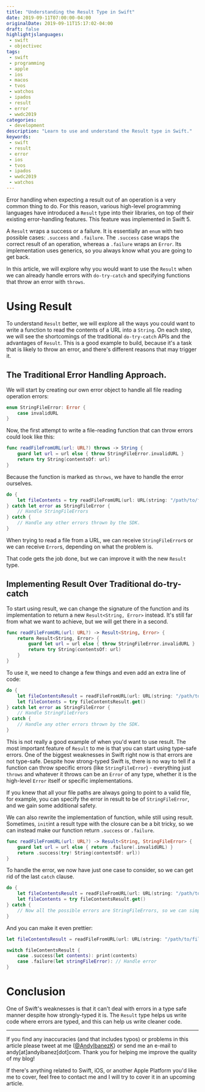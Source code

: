 ```yaml
---
title: "Understanding the Result Type in Swift"
date: 2019-09-11T07:00:00-04:00
originalDate: 2019-09-11T15:17:02-04:00
draft: false
highlightjslanguages:
 - swift
 - objectivec
tags:
 - swift
 - programming
 - apple
 - ios
 - macos
 - tvos
 - watchos
 - ipados
 - result
 - error
 - wwdc2019
categories:
 - development
description: "Learn to use and understand the Result type in Swift."
keywords:
 - swift
 - result
 - error
 - ios
 - tvos
 - ipados
 - wwdc2019
 - watchos
---
```


Error handling when expecting a result out of an operation is a very common thing to do. For this reason, various high-level programming languages have introduced a `Result` type into their libraries, on top of their existing error-handling features. This feature was implemented in Swift 5.

A `Result` wraps a success or a failure. It is essentially an `enum` with two possible cases: `.success` and `.failure`. The `.success` case wraps the correct result of an operation, whereas a `.failure` wraps an `Error`. Its implementation uses generics, so you always know what you are going to get back.

In this article, we will explore why you would want to use the `Result` when we can already handle errors with `do-try-catch` and specifying functions that throw an error with `throws`.

# Using Result

To understand `Result` better, we will explore all the ways you could want to write a function to read the contents of a URL into a `String`. On each step, we will see the shortcomings of the traditional `do-try-catch` APIs and the advantages of `Result`. This is a good example to build, because it's a task that is likely to throw an error, and there's different reasons that may trigger it.

## The Traditional Error Handling Approach.

We will start by creating our own error object to handle all file reading operation errors:

```swift
enum StringFileError: Error {
    case invalidURL
}
```

Now, the first attempt to write a file-reading function that can throw errors could look like this:

```swift
func readFileFromURL(url: URL?) throws -> String {
    guard let url = url else { throw StringFileError.invalidURL }
    return try String(contentsOf: url)
}
```

Because the function is marked as `throws`, we have to handle the error ourselves.

```swift
do {
    let fileContents = try readFileFromURL(url: URL(string: "/path/to/file"))
} catch let error as StringFileError {
    // Handle StringFileErrors
} catch {
    // Handle any other errors thrown by the SDK.
}
```

When trying to read a file from a URL, we can receive `StringFileError`s or we can receive `Error`s, depending on what the problem is.

That code gets the job done, but we can improve it with the new `Result` type.

## Implementing Result Over Traditional do-try-catch

To start using result, we can change the signature of the function and its implementation to return a new `Result<String, Error>` instead. It's still far from what we want to achieve, but we will get there in a second.

```swift
func readFileFromURL(url: URL?) -> Result<String, Error> {
    return Result<String, Error> {
        guard let url = url else { throw StringFileError.invalidURL }
        return try String(contentsOf: url)
    }
}
```

To use it, we need to change a few things and even add an extra line of code:

```swift
do {
    let fileContentsResult = readFileFromURL(url: URL(string: "/path/to/file"))
    let fileContents = try fileContentsResult.get()
} catch let error as StringFileError {
    // Handle StringFileErrors
} catch {
    // Handle any other errors thrown by the SDK.
}
```

This is not really a good example of when you'd want to use result. The most important feature of `Result` to me is that you can start using type-safe errors. One of the biggest weaknesses in Swift right now is that errors are not type-safe. Despite how strong-typed Swift is, there is no way to tell if a function can throw specific errors (like `StringFileError`) - everything just `throws` and whatever it throws can be an `Error` of any type, whether it is the high-level `Error` itself or specific implementations.

If you knew that all your file paths are always going to point to a valid file, for example, you can specify the error in result to be of `StringFileError`, and we gain some additional safety.

We can also rewrite the implementation of function, while still using result. Sometimes, `init`int a result type with the closure can be a bit tricky, so we can instead make our function return `.success` or `.failure`.

```swift
func readFileFromURL(url: URL?) -> Result<String, StringFileError> {
    guard let url = url else { return .failure(.invalidURL) }
    return .success(try! String(contentsOf: url))
}
```

To handle the error, we now have just one case to consider, so we can get rid of the last `catch` clause.

```swift
do {
    let fileContentsResult = readFileFromURL(url: URL(string: "/path/to/file"))
    let fileContents = try fileContentsResult.get()
} catch {
    // Now all the possible errors are StringFileErrors, so we can simplify the catch clauses into one
}
```

And you can make it even prettier:

```swift
let fileContentsResult = readFileFromURL(url: URL(string: "/path/to/file"))

switch fileContentsResult {
    case .success(let contents): print(contents)
    case .failure(let stringFileError): // Handle error
}
```

# Conclusion

One of Swift's weaknesses is that it can't deal with errors in a type safe manner despite how strongly-typed it is. The `Result` type helps us write code where errors are typed, and this can help us write cleaner code.

<hr>

If you find any inaccuracies (and that includes typos) or problems in this article please tweet at me ([@AndyIbanezK](https://twitter.com/AndyIbanezK)) or send me an e-mail to andy[at]andyibanez[dot]com. Thank you for helping me improve the quality of my blog!

If there's anything related to Swift, iOS, or another Apple Platform you'd like me to cover, feel free to contact me and I will try to cover it in an upcoming article.
